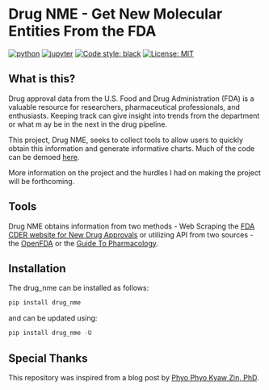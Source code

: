 # Drug NME - Get New Molecular Entities From the FDA
[![python](https://img.shields.io/badge/Python->=3.9-3776AB.svg?style=flat&logo=python&logoColor=white)](https://www.python.org)
[![jupyter](https://img.shields.io/badge/Jupyter-Notebook-F37626.svg?style=flat&logo=Jupyter)](https://jupyterlab.readthedocs.io/en/stable)
[![Code style: black](https://img.shields.io/badge/code%20style-black-000000.svg)](https://github.com/psf/black)
[![License: MIT](https://img.shields.io/badge/License-MIT-green.svg)](https://opensource.org/licenses/MIT)

## What is this?
Drug approval data from the U.S. Food and Drug Administration (FDA) is a valuable resource for researchers, 
pharmaceutical professionals, and enthusiasts. Keeping track can give insight into trends from the department or what m
ay be in the next in the drug pipeline.   

This project, Drug NME, seeks to collect tools to allow users to quickly obtain this information and generate informative 
charts. Much of the code can be demoed [here](/Tutorial).

More information on the project and the hurdles I had on making the project will be forthcoming.

## Tools
Drug NME obtains information from two methods - Web Scraping the [FDA CDER website for New Drug Approvals](https://www.fda.gov/drugs/development-approval-process-drugs/novel-drug-approvals-fda)
or utilizing API from two sources - the [OpenFDA](https://open.fda.gov) or the [Guide To Pharmacology](https://www.guidetopharmacology.org/webServices.jsp).

## Installation
The drug_nme can be installed as follows:
```python
pip install drug_nme
```

and can be updated using:
```python
pip install drug_nme -U
```

## Special Thanks
This repository was inspired from a blog post by [Phyo Phyo Kyaw Zin, PhD](https://drzinph.com/how-to-scrape-fda-drug-approval-data-with-python/).

